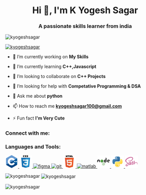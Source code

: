 <h1 align="center">Hi 👋, I'm K Yogesh Sagar</h1>
<h3 align="center">A passionate skills learner from india</h3>

<p align="left"> <img src="https://komarev.com/ghpvc/?username=kyogeshsagar&label=Hello%20Viewers&color=00ff1e&style=flat" alt="kyogeshsagar" /> </p>

<p align="left"> <a href="https://github.com/ryo-ma/github-profile-trophy"><img src="https://github-profile-trophy.vercel.app/?username=kyogeshsagar" alt="kyogeshsagar" /></a> </p>

- 🔭 I’m currently working on **My Skills**

- 🌱 I’m currently learning **C++,Javascript**

- 👯 I’m looking to collaborate on **C++ Projects**

- 🤝 I’m looking for help with **Competative Programming & DSA**

- 💬 Ask me about **python**

- 📫 How to reach me **kyogeshsagar100@gmail.com**

- ⚡ Fun fact **I'm Very Cute**

<h3 align="left">Connect with me:</h3>
<p align="left">
</p>

<h3 align="left">Languages and Tools:</h3>
<p align="left"> <a href="https://www.w3schools.com/cpp/" target="_blank" rel="noreferrer"> <img src="https://raw.githubusercontent.com/devicons/devicon/master/icons/cplusplus/cplusplus-original.svg" alt="cplusplus" width="40" height="40"/> </a> <a href="https://www.w3schools.com/css/" target="_blank" rel="noreferrer"> <img src="https://raw.githubusercontent.com/devicons/devicon/master/icons/css3/css3-original-wordmark.svg" alt="css3" width="40" height="40"/> </a> <a href="https://www.figma.com/" target="_blank" rel="noreferrer"> <img src="https://www.vectorlogo.zone/logos/figma/figma-icon.svg" alt="figma" width="40" height="40"/> </a> <a href="https://git-scm.com/" target="_blank" rel="noreferrer"> <img src="https://www.vectorlogo.zone/logos/git-scm/git-scm-icon.svg" alt="git" width="40" height="40"/> </a> <a href="https://www.w3.org/html/" target="_blank" rel="noreferrer"> <img src="https://raw.githubusercontent.com/devicons/devicon/master/icons/html5/html5-original-wordmark.svg" alt="html5" width="40" height="40"/> </a> <a href="https://www.mathworks.com/" target="_blank" rel="noreferrer"> <img src="https://upload.wikimedia.org/wikipedia/commons/2/21/Matlab_Logo.png" alt="matlab" width="40" height="40"/> </a> <a href="https://nodejs.org" target="_blank" rel="noreferrer"> <img src="https://raw.githubusercontent.com/devicons/devicon/master/icons/nodejs/nodejs-original-wordmark.svg" alt="nodejs" width="40" height="40"/> </a> <a href="https://www.python.org" target="_blank" rel="noreferrer"> <img src="https://raw.githubusercontent.com/devicons/devicon/master/icons/python/python-original.svg" alt="python" width="40" height="40"/> </a> <a href="https://sass-lang.com" target="_blank" rel="noreferrer"> <img src="https://raw.githubusercontent.com/devicons/devicon/master/icons/sass/sass-original.svg" alt="sass" width="40" height="40"/> </a> </p>

<p><img align="left" src="https://github-readme-stats.vercel.app/api/top-langs?username=kyogeshsagar&show_icons=true&locale=en&layout=compact" alt="kyogeshsagar" /></p>

<p>&nbsp;<img align="center" src="https://github-readme-stats.vercel.app/api?username=kyogeshsagar&show_icons=true&locale=en" alt="kyogeshsagar" /></p>

<p><img align="center" src="https://github-readme-streak-stats.herokuapp.com/?user=kyogeshsagar&" alt="kyogeshsagar" /></p>
